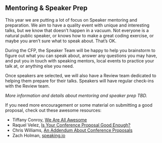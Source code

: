 ## Mentoring & Speaker Prep

This year we are putting a lot of focus on Speaker mentoring and preparation. We aim to have a quality event with unique and interesting talks, but we know that doesn’t happen in a vacuum. Not everyone is a natural public speaker, or knows how to make a great coding exercise, or maybe you aren’t sure what to speak about. That’s OK.

During the CFP, the Speaker Team will be happy to help you brainstorm to figure out what you can speak about, answer any questions you may have, and put you in touch with speaking mentors, local events to practice your talk at, or anything else you need.

Once speakers are selected, we will also have a Review team dedicated to helping them prepare for their talks. Speakers will have regular check-ins with the Review team.

_More information and details about mentoring and speaker prep TBD._

If you need more encouragement or some material on submitting a good proposal, check out these awesome resources:

- Tiffany Conroy, [We Are All Awesome](http://weareallaweso.me/)
- Raquel Velez,  [Is Your Conference Proposal Good Enough?](http://rckbt.me/2014/01/conference-proposals/)
- Chris Williams, [An Addendum About Conference Proposals](http://blog.voodootikigod.com/an-addendum-about-conference-proposals/)
- Zach Holman, [speaking.io](http://speaking.io/plan/writing-a-cfp/)
